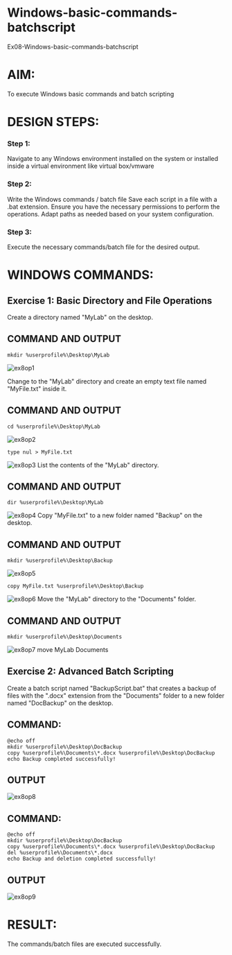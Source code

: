 # Windows-basic-commands-batchscript
Ex08-Windows-basic-commands-batchscript

# AIM:
To execute Windows basic commands and batch scripting

# DESIGN STEPS:

### Step 1:

Navigate to any Windows environment installed on the system or installed inside a virtual environment like virtual box/vmware 

### Step 2:

Write the Windows commands / batch file
Save each script in a file with a .bat extension.
Ensure you have the necessary permissions to perform the operations.
Adapt paths as needed based on your system configuration.
### Step 3:

Execute the necessary commands/batch file for the desired output. 




# WINDOWS COMMANDS:
## Exercise 1: Basic Directory and File Operations
Create a directory named "MyLab" on the desktop.


## COMMAND AND OUTPUT
```
mkdir %userprofile%\Desktop\MyLab
```
![ex8op1](https://github.com/Rithviknathan/Windows-basic-commands-batchscript/assets/148410509/983b92c5-927e-4594-bb9c-414eafbd5388)

Change to the "MyLab" directory and create an empty text file named "MyFile.txt" inside it.


## COMMAND AND OUTPUT
```
cd %userprofile%\Desktop\MyLab
```
![ex8op2](https://github.com/Rithviknathan/Windows-basic-commands-batchscript/assets/148410509/62cd5c3c-b3e9-4718-92f0-c9c4b3c5afe7)
```
type nul > MyFile.txt
```
![ex8op3](https://github.com/Rithviknathan/Windows-basic-commands-batchscript/assets/148410509/567f6dd8-1dca-4a1f-8b73-b8dbc412c15a)
List the contents of the "MyLab" directory.
## COMMAND AND OUTPUT
```
dir %userprofile%\Desktop\MyLab
```
![ex8op4](https://github.com/Rithviknathan/Windows-basic-commands-batchscript/assets/148410509/1b050a53-f233-4122-9f6c-c384a3c16a4b)
Copy "MyFile.txt" to a new folder named "Backup" on the desktop.

## COMMAND AND OUTPUT
```
mkdir %userprofile%\Desktop\Backup
```
![ex8op5](https://github.com/Rithviknathan/Windows-basic-commands-batchscript/assets/148410509/643757f7-cfd7-4157-91b7-18d666d816b9)
```
copy MyFile.txt %userprofile%\Desktop\Backup
```
![ex8op6](https://github.com/Rithviknathan/Windows-basic-commands-batchscript/assets/148410509/c93b410f-81e1-47b2-9a1d-d7075ec12067)
Move the "MyLab" directory to the "Documents" folder.
## COMMAND AND OUTPUT
```
mkdir %userprofile%\Desktop\Documents
```
![ex8op7](https://github.com/Rithviknathan/Windows-basic-commands-batchscript/assets/148410509/bdfe8c59-5ddb-422c-bf91-97ee1d72087e)
move MyLab Documents

## Exercise 2: Advanced Batch Scripting
Create a batch script named "BackupScript.bat" that creates a backup of files with the ".docx" extension from the "Documents" folder to a new folder named "DocBackup" on the desktop.
## COMMAND:
```
@echo off
mkdir %userprofile%\Desktop\DocBackup
copy %userprofile%\Documents\*.docx %userprofile%\Desktop\DocBackup
echo Backup completed successfully!
```
## OUTPUT
![ex8op8](https://github.com/Rithviknathan/Windows-basic-commands-batchscript/assets/148410509/21b870bf-e1a9-4ca9-87ed-6eea5c7e2fb8)
## COMMAND:
```
@echo off
mkdir %userprofile%\Desktop\DocBackup
copy %userprofile%\Documents\*.docx %userprofile%\Desktop\DocBackup
del %userprofile%\Documents\*.docx
echo Backup and deletion completed successfully!
```
## OUTPUT
![ex8op9](https://github.com/Rithviknathan/Windows-basic-commands-batchscript/assets/148410509/64c6818f-f8c5-4e8e-9bb4-6f59f2ec4d29)

# RESULT:
The commands/batch files are executed successfully.


